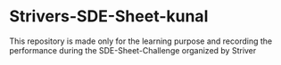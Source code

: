# Strivers-SDE-Sheet-kunal
This repository is made only for the learning purpose and recording the performance during the SDE-Sheet-Challenge organized by Striver
